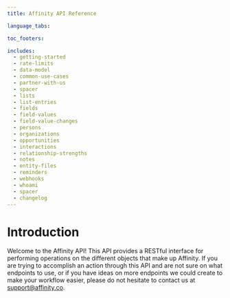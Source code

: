 ```yaml
---
title: Affinity API Reference

language_tabs:

toc_footers:

includes:
  - getting-started
  - rate-limits
  - data-model
  - common-use-cases
  - partner-with-us
  - spacer
  - lists
  - list-entries
  - fields
  - field-values
  - field-value-changes
  - persons
  - organizations
  - opportunities
  - interactions
  - relationship-strengths
  - notes
  - entity-files
  - reminders
  - webhooks
  - whoami
  - spacer
  - changelog
---
```


# Introduction

Welcome to the Affinity API! This API provides a RESTful interface for performing
operations on the different objects that make up Affinity. If you are trying to
accomplish an action through this API and are not sure on what endpoints to use, or
if you have ideas on more endpoints we could create to make your workflow easier,
please do not hesitate to contact us at [support@affinity.co](support@affinity.co).
